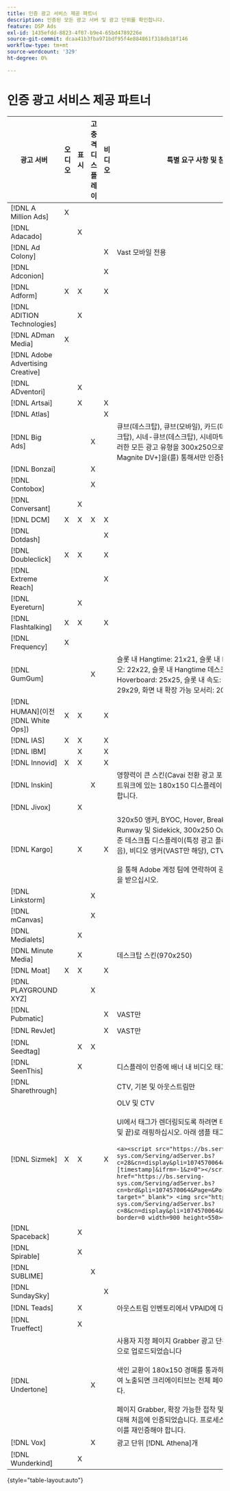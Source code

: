 ```yaml
---
title: 인증 광고 서비스 제공 파트너
description: 인증된 모든 광고 서버 및 광고 단위를 확인합니다.
feature: DSP Ads
exl-id: 1435efdd-8823-4f07-b9e4-65bd4789226e
source-git-commit: dcaa41b3fba971bdf95f4e884861f318db18f146
workflow-type: tm+mt
source-wordcount: '329'
ht-degree: 0%

---
```


# 인증 광고 서비스 제공 파트너

| 광고 서버 | 오디오 | 표시 | 고충격 디스플레이 | 비디오 | 특별 요구 사항 및 참고 사항 |
| --- | --- | --- | --- | --- | --- |
| [!DNL A Million Ads] | X | | | | |
| [!DNL Adacado] | | X | | | |
| [!DNL Ad Colony] | | | | X | Vast 모바일 전용 |
| [!DNL Adconion] | | | | X | |
| [!DNL Adform] | X | X | | X | |
| [!DNL ADITION Technologies] | | X | | | |
| [!DNL ADman Media] | X | | | | |
| [!DNL Adobe Advertising Creative] | | | | | |
| [!DNL ADventori] | | X | | | |
| [!DNL Artsai] | | X | | X | |
| [!DNL Atlas] | | | | X | |
| [!DNL Big Ads] | | | X | | 큐브(데스크탑), 큐브(모바일), 카드(데스크탑), 크게 표시(데스크탑), 시네-큐브(데스크탑), 시네마틱(데스크탑) DSP에서 이러한 모든 광고 유형을 300x250으로 설정합니다. [!DNL Magnite DV+]을(를) 통해서만 인증됩니다. |
| [!DNL Bonzai] | | | X | | |
| [!DNL Contobox] | | | X | | |
| [!DNL Conversant] | | X | | | |
| [!DNL DCM] | X | X | X | X | |
| [!DNL Dotdash] | | | | X | |
| [!DNL Doubleclick] | X | X | | X | |
| [!DNL Extreme Reach] | | | | X | |
| [!DNL Eyereturn] | | X | | | |
| [!DNL Flashtalking] | X | X | | X | |
| [!DNL Frequency] | X | | | | |
| [!DNL GumGum] | | | X | | 슬롯 내 Hangtime: 21x21, 슬롯 내 Hangtime 모바일 비디오: 22x22, 슬롯 내 Hangtime 데스크탑: 24x24, 슬롯 내 Hoverboard: 25x25, 슬롯 내 속도: 26x26, Super Skin: 29x29, 화면 내 확장 가능 모서리: 20x20 |
| [!DNL HUMAN]&#x200B;(이전 [!DNL White Ops]) | X | X | | X | |
| [!DNL IAS] | X | X | | X | |
| [!DNL IBM] | | X | | X | |
| [!DNL Innovid] | X | X | | X | |
| [!DNL Inskin] | | | X | | 영향력이 큰 스킨(Cavai 전환 광고 포함)은 Inskin 인벤토리 네트워크에 있는 180x150 디스플레이 거래 ID에서 제공되어야 합니다. |
| [!DNL Jivox] | | X | | | |
| [!DNL Kargo] | | X | | X | 320x50 앵커, BYOC, Hover, Breakout, Breaway, Runway 및 Sidekick, 300x250 Outstream, HighRise, 표준 데스크톱 디스플레이(특정 광고 플러그인 ID가 필요하지 않음), 비디오 앵커(VAST만 해당), CTV([!DNL Pubmatic]</br></br>을 통해 Adobe 계정 팀에 연락하여 광고 단위 설정에 대한 지원을 받으십시오. |
| [!DNL Linkstorm] | | | X | | |
| [!DNL mCanvas] | | | X | | |
| [!DNL Medialets] | | X | | | |
| [!DNL Minute Media] | | X | | | 데스크탑 스킨(970x250) |
| [!DNL Moat] | X | X | | X | |
| [!DNL PLAYGROUND XYZ] | | | X | | |
| [!DNL Pubmatic] | | | | X | VAST만 |
| [!DNL RevJet] | | | | X | VAST만 |
| [!DNL Seedtag] | | X | X | | |
| [!DNL SeenThis] | | X | | | 디스플레이 인증에 배너 내 비디오 태그 포함 |
| [!DNL Sharethrough] | | | | | CTV, 기본 및 아웃스트림만 |
| [!DNL Sizmek] | X | X | | X | OLV 및 CTV</br></br>UI에서 태그가 렌더링되도록 하려면 태그를 `<a>`개의 태그(시작 및 끝)로 래핑하십시오. 아래 샘플 태그를 참조하십시오. </br></br>`<a><script src="https://bs.serving-sys.com/Serving/adServer.bs?c=28&cn=display&pli=1074570064&w=900&h=550&ord=[timestamp]&ifrm=-1&z=0"></script> <noscript> <a href="https://bs.serving-sys.com/Serving/adServer.bs?cn=brd&pli=1074570064&Page=&Pos=-602368150" target="_blank"> <img src="https://bs.serving-sys.com/Serving/adServer.bs?c=8&cn=display&pli=1074570064&Page=&Pos=-602368150" border=0 width=900 height=550></a> </noscript><a>` |
| [!DNL Spaceback] | | X | | | |
| [!DNL Spirable] | | X | | | |
| [!DNL SUBLIME] | | | X | | |
| [!DNL SundaySky] | | | | X | |
| [!DNL Teads] | | X | | | 아웃스트림 인벤토리에서 VPAID에 대한 지원은 없습니다. |
| [!DNL Trueffect] | | X | | | |
| [!DNL Undertone] | | | X | | 사용자 지정 페이지 Grabber 광고 단위가 DSP에서 180x150으로 업로드되었습니다</br></br>색인 교환이 180x150 경매를 통과하고 DSP이 경매에 입찰하여 노출되면 크리에이티브는 전체 페이지 표시 광고로 확장됩니다.</br></br>페이지 Grabber, 확장 가능한 접착 및 화면 이동 광고 단위에 대해 처음에 인증되었습니다. 프로세스에 대해 단계를 표시하여 이를 재인증해야 합니다. |
| [!DNL Vox] | | | X | | 광고 단위 [!DNL Athena]개 |
| [!DNL Wunderkind] | | X | | | |

{style="table-layout:auto"}
